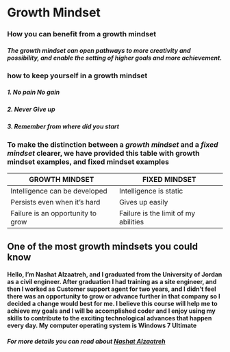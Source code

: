 # Growth Mindset 
### How you can benefit from a growth mindset
##### The growth mindset can open pathways to more creativity and possibility, and enable the setting of higher goals and more achievement.
### how to keep yourself in a growth mindset
##### 1. No pain No gain 
##### 2. Never Give up
##### 3. Remember from where did you start

### To make the distinction between a ***growth mindset*** and a ***fixed mindset*** clearer, we have provided this table with growth mindset examples, and fixed mindset examples

GROWTH MINDSET | FIXED MINDSET 
------------ | -------------
Intelligence can be developed | Intelligence is static	
Persists even when it’s hard | Gives up easily	
Failure is an opportunity to grow | Failure is the limit of my abilities

## One of the most growth mindsets you could know 

#### Hello, I’m Nashat Alzaatreh, and I graduated from the University of Jordan as a civil engineer. After graduation I had training as a site engineer, and then I worked as Customer support agent for two years, and I didn’t feel there was an opportunity to grow or advance further in that company so I decided a change would best for me. I believe this course will help me to achieve my goals and I will be accomplished coder and I enjoy using my skills to contribute to the exciting technological advances that happen every day. My computer operating system is Windows 7 Ultimate

##### For more details you can read about [Nashat Alzaatreh](https://github.com/NashatAlzaatreh)



